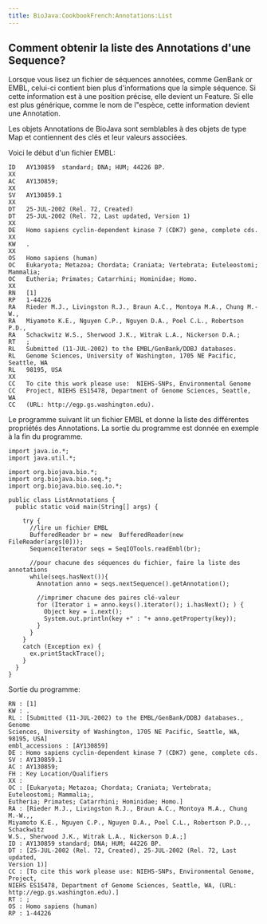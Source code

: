```yaml
---
title: BioJava:CookbookFrench:Annotations:List
---
```


Comment obtenir la liste des Annotations d'une Sequence?
--------------------------------------------------------

Lorsque vous lisez un fichier de séquences annotées, comme GenBank or
EMBL, celui-ci contient bien plus d'informations que la simple séquence.
Si cette information est à une position précise, elle devient un
Feature. Si elle est plus générique, comme le nom de l"espèce, cette
information devient une Annotation.

Les objets Annotations de BioJava sont semblables à des objets de type
Map et contiennent des clés et leur valeurs associées.

Voici le début d'un fichier EMBL:

    ID   AY130859  standard; DNA; HUM; 44226 BP.
    XX
    AC   AY130859;
    XX
    SV   AY130859.1
    XX
    DT   25-JUL-2002 (Rel. 72, Created)
    DT   25-JUL-2002 (Rel. 72, Last updated, Version 1)
    XX
    DE   Homo sapiens cyclin-dependent kinase 7 (CDK7) gene, complete cds.
    XX
    KW   .
    XX
    OS   Homo sapiens (human)
    OC   Eukaryota; Metazoa; Chordata; Craniata; Vertebrata; Euteleostomi; Mammalia;
    OC   Eutheria; Primates; Catarrhini; Hominidae; Homo.
    XX
    RN   [1]
    RP   1-44226
    RA   Rieder M.J., Livingston R.J., Braun A.C., Montoya M.A., Chung M.-W.,
    RA   Miyamoto K.E., Nguyen C.P., Nguyen D.A., Poel C.L., Robertson P.D.,
    RA   Schackwitz W.S., Sherwood J.K., Witrak L.A., Nickerson D.A.;
    RT   ;
    RL   Submitted (11-JUL-2002) to the EMBL/GenBank/DDBJ databases.
    RL   Genome Sciences, University of Washington, 1705 NE Pacific, Seattle, WA
    RL   98195, USA
    XX
    CC   To cite this work please use:  NIEHS-SNPs, Environmental Genome
    CC   Project, NIEHS ES15478, Department of Genome Sciences, Seattle, 
    WA
    CC   (URL: http://egp.gs.washington.edu).

Le programme suivant lit un fichier EMBL et donne la liste des
différentes propriétés des Annotations. La sortie du programme est
donnée en exemple à la fin du programme.

    import java.io.*;
    import java.util.*;

    import org.biojava.bio.*;
    import org.biojava.bio.seq.*;
    import org.biojava.bio.seq.io.*;

    public class ListAnnotations {
      public static void main(String[] args) {

        try {
          //lire un fichier EMBL 
          BufferedReader br = new  BufferedReader(new FileReader(args[0]));
          SequenceIterator seqs = SeqIOTools.readEmbl(br);

          //pour chacune des séquences du fichier, faire la liste des annotations
          while(seqs.hasNext()){
            Annotation anno = seqs.nextSequence().getAnnotation();

            //imprimer chacune des paires clé-valeur 
            for (Iterator i = anno.keys().iterator(); i.hasNext(); ) {
              Object key = i.next();
              System.out.println(key +" : "+ anno.getProperty(key));
            }
          }
        }
        catch (Exception ex) {
          ex.printStackTrace();
        }
      }
    }

Sortie du programme:

    RN : [1]
    KW : . 
    RL : [Submitted (11-JUL-2002) to the EMBL/GenBank/DDBJ databases., Genome 
    Sciences, University of Washington, 1705 NE Pacific, Seattle, WA, 98195, USA]
    embl_accessions : [AY130859]
    DE : Homo sapiens cyclin-dependent kinase 7 (CDK7) gene, complete cds.
    SV : AY130859.1
    AC : AY130859;
    FH : Key Location/Qualifiers
    XX :
    OC : [Eukaryota; Metazoa; Chordata; Craniata; Vertebrata; Euteleostomi; Mammalia;, 
    Eutheria; Primates; Catarrhini; Hominidae; Homo.]
    RA : [Rieder M.J., Livingston R.J., Braun A.C., Montoya M.A., Chung M.-W.,, 
    Miyamoto K.E., Nguyen C.P., Nguyen D.A., Poel C.L., Robertson P.D.,, Schackwitz 
    W.S., Sherwood J.K., Witrak L.A., Nickerson D.A.;]
    ID : AY130859 standard; DNA; HUM; 44226 BP.
    DT : [25-JUL-2002 (Rel. 72, Created), 25-JUL-2002 (Rel. 72, Last updated, 
    Version 1)] 
    CC : [To cite this work please use: NIEHS-SNPs, Environmental Genome, Project, 
    NIEHS ES15478, Department of Genome Sciences, Seattle, WA, (URL: http://egp.gs.washington.edu).]
    RT : ;
    OS : Homo sapiens (human)
    RP : 1-44226
